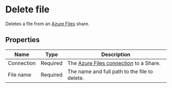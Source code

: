 # Delete file

Deletes a file from an [Azure Files](https://azure.microsoft.com/en-us/products/storage/files) share.

## Properties

| Name             | Type      |Description                                             |
|------------------|-----------|--------------------------------------------------------|
| Connection       | Required  | The [Azure Files connection](./connecting-to-azure-files.md) to a Share. |
| File name        | Required  | The name and full path to the file to delete.                        |